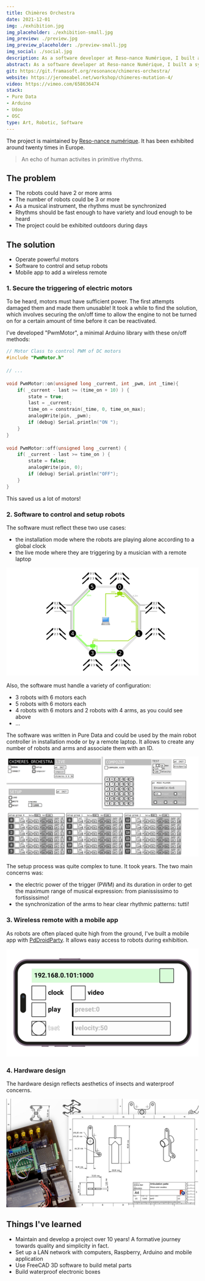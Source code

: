 ```yaml
---
title: Chimères Orchestra
date: 2021-12-01
img: ./exhibition.jpg
img_placeholder: ./exhibition-small.jpg
img_preview: ./preview.jpg
img_preview_placeholder: ./preview-small.jpg
img_social: ./social.jpg
description: As a software developer at Reso-nance Numérique, I built a system to control five or more robotic drummers. As a tribe, they tap on poles in the city to create sound rhythms.
abstract: As a software developer at Reso-nance Numérique, I built a system to control five or more robotic drummers. As a tribe, they tap on poles in the city to create sound rhythms.  
git: https://git.framasoft.org/resonance/chimeres-orchestra/
website: https://jeromeabel.net/workshop/chimeres-mutation-4/
video: https://vimeo.com/658636474
stack: 
- Pure Data
- Arduino
- Udoo
- OSC
type: Art, Robotic, Software
---
```


The project is maintained by [Reso-nance numérique](https://reso-nance.org/chimeres-orchestra/). It has been exhibited around twenty times in Europe.

> An echo of human activites in primitive rhythms.

## The problem

- The robots could have 2 or more arms
- The number of robots could be 3 or more
- As a musical instrument, the rhythms must be synchronized
- Rhythms should be fast enough to have variety and loud enough to be heard
- The project could be exhibited outdoors during days

## The solution

- Operate powerful motors
- Software to control and setup robots
- Mobile app to add a wireless remote

### 1. Secure the triggering of electric motors

To be heard, motors must have sufficient power. The first attempts damaged them and made them unusable! It took a while to find the solution, which involves securing the on/off time to allow the engine to not be turned on for a certain amount of time before it can be reactivated.

I've developed "PwmMotor", a minimal Arduino library with these on/off methods:

```c
// Motor Class to control PWM of DC motors
#include "PwmMotor.h"

// ...

void PwmMotor::on(unsigned long _current, int _pwm, int _time){
    if( _current - last >= (time_on + 10) ) {
        state = true;
        last = _current;
        time_on = constrain(_time, 0, time_on_max);
        analogWrite(pin, _pwm);
        if (debug) Serial.println("ON ");
    }
}

void PwmMotor::off(unsigned long _current) {
    if( _current - last >= time_on ) { 
        state = false;
        analogWrite(pin, 0);
        if (debug) Serial.println("OFF");
    }
}
```

This saved us a lot of motors!

### 2. Software to control and setup robots

The software must reflect these two use cases:

- the installation mode where the robots are playing alone according to a global clock
- the live mode where they are triggering by a musician with a remote laptop

![Setup 32 Arms - Chimères Orchestra](./setup32.png)

Also, the software must handle a variety of configuration:

- 3 robots with 6 motors each
- 5 robots with 6 motors each
- 4 robots with 6 motors and 2 robots with 4 arms, as you could see above
- ...

The software was written in Pure Data and could be used by the main robot controller in installation mode or by a remote laptop. It allows to create any number of robots and arms and associate them with an ID.

![Pure Data Patch Chimères Orchestra](./patch.png)

The setup process was quite complex to tune. It took years. The two main concerns was:

- the electric power of the trigger (PWM) and its duration in order to get the maximum range of musical expression: from pianississimo to fortississimo!
- the synchronization of the arms to hear clear rhythmic patterns: tutti!

### 3. Wireless remote with a mobile app

As robots are often placed quite high from the ground, I've built a mobile app with [PdDroidParty](https://droidparty.net/). It allows easy access to robots during exhibition.

![Pure Data Patch on mobile phone](./phone.png)

### 4. Hardware design

The hardware design reflects aesthetics of insects and waterproof concerns.

![Blueprints for building metal pieces and electronics box](./tech.jpg)

## Things I've learned

- Maintain and develop a project over 10 years! A formative journey towards quality and simplicity in fact.
- Set up a LAN network with computers, Raspberry, Arduino and mobile application
- Use FreeCAD 3D software to build metal parts
- Build waterproof electronic boxes
